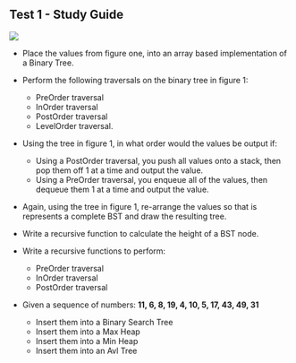 ## Test 1 - Study Guide

![](https://cl.ly/pe8N/Image%202018-02-20%20at%2011.33.55%20AM.png)

- Place the values from figure one, into an array based implementation of a Binary Tree.

- Perform the following traversals on the binary tree in figure 1:
    - PreOrder traversal
    - InOrder traversal
    - PostOrder traversal
    - LevelOrder traversal.

- Using the tree in figure 1, in what order would the values be output if:
    - Using a PostOrder traversal, you push all values onto a stack, then pop them off 1 at a time and output the value.
    - Using a PreOrder traversal, you enqueue all of the values, then dequeue them 1 at a time and output the value.

- Again, using the tree in figure 1, re-arrange the values so that is represents a complete BST and draw the resulting tree.

- Write a recursive function to calculate the height of a BST node.

- Write a recursive functions to perform:
    - PreOrder traversal
    - InOrder traversal
    - PostOrder traversal

- Given a sequence of numbers: **11, 6, 8, 19, 4, 10, 5, 17, 43, 49, 31**
    - Insert them into a Binary Search Tree
    - Insert them into a Max Heap
    - Insert them into a Min Heap
    - Insert them into an Avl Tree




    
